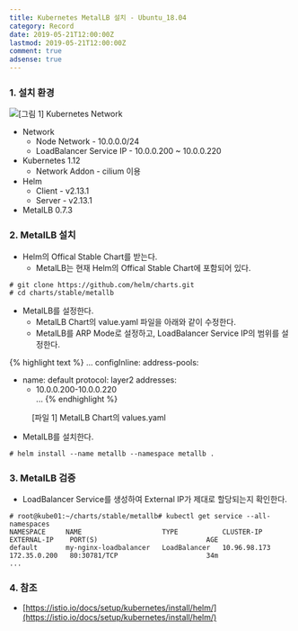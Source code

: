 ```yaml
---
title: Kubernetes MetalLB 설치 - Ubuntu_18.04
category: Record
date: 2019-05-21T12:00:00Z
lastmod: 2019-05-21T12:00:00Z
comment: true
adsense: true
---
```


### 1. 설치 환경

![[그림 1] Kubernetes Network]({{site.baseurl}}/images/record/Kubernetes_MetalLB_Install_Ubuntu_18.04/Kubernetes_Network.PNG)

* Network
  * Node Network - 10.0.0.0/24
  * LoadBalancer Service IP - 10.0.0.200 ~ 10.0.0.220
* Kubernetes 1.12
  * Network Addon - cilium 이용
* Helm
  * Client - v2.13.1
  * Server - v2.13.1
* MetalLB 0.7.3

### 2. MetalLB 설치

* Helm의 Offical Stable Chart를 받는다.
  * MetalLB는 현재 Helm의 Offical Stable Chart에 포함되어 있다.

~~~
# git clone https://github.com/helm/charts.git
# cd charts/stable/metallb
~~~

* MetalLB를 설정한다.
  * MetalLB Chart의 value.yaml 파일을 아래와 같이 수정한다.
  * MetalLB를 ARP Mode로 설정하고, LoadBalancer Service IP의 범위를 설정한다.

{% highlight text %}
...
configInline:
  address-pools:
  - name: default
    protocol: layer2
    addresses:
    - 10.0.0.200-10.0.0.220    
...
{% endhighlight %}
<figure>
<figcaption class="caption">[파일 1] MetalLB Chart의 values.yaml</figcaption>
</figure>

* MetalLB를 설치한다.

~~~
# helm install --name metallb --namespace metallb .
~~~

### 3. MetalLB 검증

* LoadBalancer Service를 생성하여 External IP가 제대로 할당되는지 확인한다.

~~~
# root@kube01:~/charts/stable/metallb# kubectl get service --all-namespaces
NAMESPACE     NAME                    TYPE           CLUSTER-IP       EXTERNAL-IP    PORT(S)                           AGE
default       my-nginx-loadbalancer   LoadBalancer   10.96.98.173     172.35.0.200   80:30781/TCP                      34m
...                                                                                   
~~~

### 4. 참조

* [https://istio.io/docs/setup/kubernetes/install/helm/](https://istio.io/docs/setup/kubernetes/install/helm/)